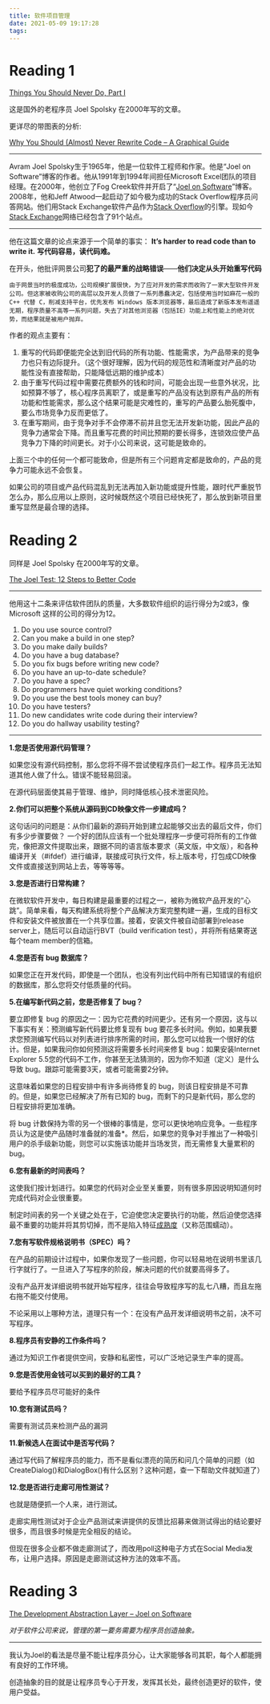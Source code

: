 ```yaml
---
title: 软件项目管理
date: 2021-05-09 19:17:28
tags:
---
```


# Reading 1

[Things You Should Never Do, Part I](https://link.zhihu.com/?target=http%3A//www.joelonsoftware.com/articles/fog0000000069.html)

这是国外的老程序员 Joel Spolsky 在2000年写的文章。

更详尽的带图表的分析:

[Why You Should (Almost) Never Rewrite Code – A Graphical Guide](https://link.zhihu.com/?target=http%3A//vibratingmelon.com/2011/06/10/why-you-should-almost-never-rewrite-code-a-graphical-guide/)

------

Avram Joel Spolsky生于1965年，他是一位软件工程师和作家。他是“Joel on Software”博客的作者。他从1991年到1994年间担任Microsoft Excel团队的项目经理。在2000年，他创立了Fog Creek软件并开启了“[Joel on Software](http://www.joelonsoftware.com/index.html)”博客。2008年，他和Jeff Atwood一起启动了如今极为成功的Stack Overflow程序员问答网站。他们用Stack Exchange软件产品作为[Stack Overflow](http://stackoverflow.com/)的引擎。现如今[Stack Exchange](http://stackexchange.com/)网络已经包含了91个站点。

------

他在这篇文章的论点来源于一个简单的事实：
**It’s harder to read code than to write it.**
**写代码容易，读代码难。**

在开头，他批评网景公司**犯了的最严重的战略错误**——**他们决定从头开始重写代码**

```
由于网景当时的极度成功，公司规模扩展很快，为了应对开发的需求而收购了一家大型软件开发公司。但这家被收购公司的高层以及开发人员做了一系列愚蠢决定，包括使用当时如麻花一般的 C++ 代替 C，削减支持平台，优先发布 Windows 版本浏览器等，最后造成了新版本发布遥遥无期，程序质量不高等一系列问题，失去了对其他浏览器（包括IE）功能上和性能上的绝对优势，而结果就是被用户抛弃。
```

作者的观点主要有：

1. 重写的代码即便能完全达到旧代码的所有功能、性能需求，为产品带来的竞争力也只有边际提升。（这个很好理解，因为代码的规范性和清晰度对产品的功能性没有直接帮助，只能降低远期的维护成本）
2. 由于重写代码过程中需要花费额外的钱和时间，可能会出现一些意外状况，比如预算不够了，核心程序员离职了，或是重写的产品没有达到原有产品的所有功能和性能需求，那么这个结果可能是灾难性的，重写的产品要么胎死腹中，要么市场竞争力反而更低了。
3. 在重写期间，由于竞争对手不会停滞不前并且您无法开发新功能，因此产品的竞争力通常会下降。而且重写花费的时间比预期的要长得多，连锁效应使产品竞争力下降的时间更长。对于小公司来说，这可能是致命的。

上面三个中的任何一个都可能致命，但是所有三个问题肯定都是致命的，产品的竞争力可能永远不会恢复。

如果公司的项目或产品代码混乱到无法再加入新功能或提升性能，跟时代严重脱节怎么办，那么应用以上原则，这时候既然这个项目已经快死了，那么放到新项目里重写显然是最合理的选择。

# Reading 2

同样是 Joel Spolsky 在2000年写的文章。

[The Joel Test: 12 Steps to Better Code](https://www.joelonsoftware.com/2000/08/09/the-joel-test-12-steps-to-better-code/)

------

他用这十二条来评估软件团队的质量，大多数软件组织的运行得分为2或3，像 Microsoft 这样的公司的得分为12。

1. Do you use source control?
2. Can you make a build in one step?
3. Do you make daily builds?
4. Do you have a bug database?
5. Do you fix bugs before writing new code?
6. Do you have an up-to-date schedule?
7. Do you have a spec?
8. Do programmers have quiet working conditions?
9. Do you use the best tools money can buy?
10. Do you have testers?
11. Do new candidates write code during their interview?
12. Do you do hallway usability testing?

------

**1.您是否使用源代码管理？**

如果您没有源代码控制，那么您将不得不尝试使程序员们一起工作。程序员无法知道其他人做了什么。错误不能轻易回滚。

在源代码层面使其易于管理、维护，同时降低核心技术泄密风险。

**2.你们可以把整个系统从源码到CD映像文件一步建成吗？**

这句话问的问题是：从你们最新的源码开始到建立起能够交出去的最后文件，你们有多少步骤要做？ 一个好的团队应该有一个批处理程序一步便可将所有的工作做完，像把源文件提取出来，跟据不同的语言版本要求（英文版，中文版），和各种编译开关（#ifdef）进行编译，联接成可执行文件，标上版本号，打包成CD映像文件或直接送到网站上去，等等等等。

**3.您是否进行日常构建？**

在微软软件开发中，每日构建是最重要的过程之一，被称为微软产品开发的“心跳”。简单来看，每天构建系统将整个产品解决方案完整构建一遍，生成的目标文件和安装文件被放置在一个共享位置。接着，安装文件被自动部署到release server上，随后可以自动运行BVT（build verification test），并将所有结果寄送每个team member的信箱。

**4.您是否有 bug 数据库？**

如果您正在开发代码，即使是一个团队，也没有列出代码中所有已知错误的有组织的数据库，那么您将交付低质量的代码。

**5.在编写新代码之前，您是否修复了 bug？**

要立即修复 bug 的原因之一：因为它花费的时间更少。还有另一个原因，这与以下事实有关：预测编写新代码要比修复现有 bug 要花多长时间。例如，如果我要求您预测编写代码以对列表进行排序所需的时间，那么您可以给我一个很好的估计。但是，如果我问你如何预测这将需要多长时间来修复 bug：如果安装Internet Explorer 5.5您的代码不工作，你甚至无法猜测的，因为你不知道（定义）是什么导致 bug。跟踪可能需要3天，或者可能需要2分钟。

这意味着如果您的日程安排中有许多尚待修复的 bug，则该日程安排是不可靠的。但是，如果您已经解决了所有已知的 bug，而剩下的只是新代码，那么您的日程安排将更加准确。

将 bug 计数保持为零的另一个很棒的事情是，您可以更快地响应竞争。一些程序员认为这是使产品随时准备就的准备*。然后，如果您的竞争对手推出了一种吸引用户的杀手级新功能，则您可以实施该功能并当场发货，而无需修复大量累积的 bug。

**6.您有最新的时间表吗？**

这使我们按计划进行。如果您的代码对企业至关重要，则有很多原因说明知道何时完成代码对企业很重要。

制定时间表的另一个关键之处在于，它迫使您决定要执行的功能，然后迫使您选择最不重要的功能并将其剪切掉，而不是陷入特征[成熟度](http://www.netmeg.net/jargon/terms/c/creeping_featuritis.html)（又称范围蠕动）。

**7.您有写软件规格说明书（SPEC）吗？**

在产品的前期设计过程中，如果你发现了一些问题，你可以轻易地在说明书里该几行字就行了。一旦进入了写程序的阶段，解决问题的代价就要高得多了。

没有产品开发详细说明书就开始写程序，往往会导致程序写的乱七八糟，而且左拖右拖不能交付使用。

不论采用以上哪种方法，道理只有一个：在没有产品开发详细说明书之前，决不可写程序。

**8.程序员有安静的工作条件吗？**

通过为知识工作者提供空间，安静和私密性，可以广泛地记录生产率的提高。

**9.您是否使用金钱可以买到的最好的工具？**

要给予程序员尽可能好的条件

**10.您有测试员吗？**

需要有测试员来检测产品的漏洞

**11.新候选人在面试中是否写代码？**

通过写代码了解程序员的能力，而不是看似漂亮的简历和问几个简单的问题（如CreateDialog()和DialogBox()有什么区别？这种问题，查一下帮助文件就知道了）

**12.您是否进行走廊可用性测试？**

也就是随便抓一个人来，进行测试。

走廊实用性测试对于企业产品测试来讲提供的反馈比招募来做测试得出的结论要好很多，而且很多时候是完全相反的结论。

但现在很多企业都不做走廊测试了，而改用poll这种电子方式在Social Media发布，让用户选择。原因是走廊测试这种方法的效率不高。

# Reading 3

[The Development Abstraction Layer – Joel on Software](https://www.joelonsoftware.com/2006/04/11/the-development-abstraction-layer-2/)

*对于软件公司来说，管理的第一要务需要为程序员创造抽象。*

------

我认为Joel的看法是尽量不能让程序员分心，让大家能够各司其职，每个人都能拥有良好的工作环境。

创造抽象的目的就是让程序员专心于开发，发挥其长处，最终创造更好的软件，使用户受益。

